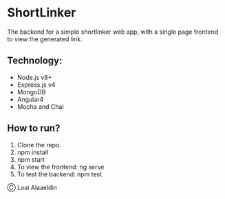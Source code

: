 # ShortLinker

The backend for a simple shortlinker web app,
with a single page frontend to view the generated link.

## Technology:

* Node.js v8+
* Express.js v4
* MongoDB
* Angular4
* Mocha and Chai

## How to run?

1. Clone the repo.
2. npm install
3. npm start
4. To view the frontend: ng serve
5. To test the backend: npm test 

&#9400; Loai Alaaeldin

